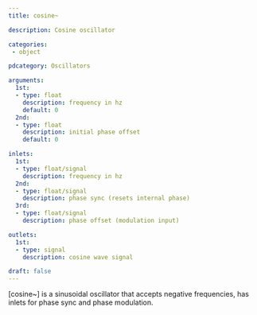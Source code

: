 ```yaml
---
title: cosine~

description: Cosine oscillator

categories:
 - object

pdcategory: Oscillators

arguments:
  1st:
  - type: float
    description: frequency in hz
    default: 0
  2nd:
  - type: float
    description: initial phase offset
    default: 0

inlets:
  1st:
  - type: float/signal
    description: frequency in hz
  2nd:
  - type: float/signal
    description: phase sync (resets internal phase)
  3rd:
  - type: float/signal
    description: phase offset (modulation input)

outlets:
  1st:
  - type: signal
    description: cosine wave signal

draft: false
---
```


[cosine~] is a sinusoidal oscillator that accepts negative frequencies, has inlets for phase sync and phase modulation.